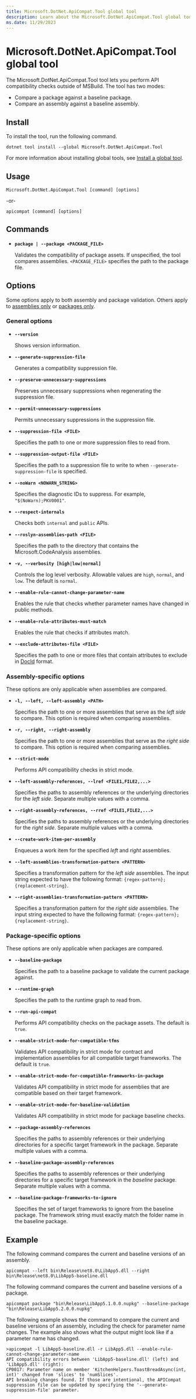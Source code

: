 ```yaml
---
title: Microsoft.DotNet.ApiCompat.Tool global tool
description: Learn about the Microsoft.DotNet.ApiCompat.Tool global tool, which performs API compatibility checks on assemblies and packages.
ms.date: 11/29/2023
---
```


# Microsoft.DotNet.ApiCompat.Tool global tool

The Microsoft.DotNet.ApiCompat.Tool tool lets you perform API compatibility checks outside of MSBuild. The tool has two modes:

- Compare a package against a baseline package.
- Compare an assembly against a baseline assembly.

## Install

To install the tool, run the following command.

```dotnetcli
dotnet tool install --global Microsoft.DotNet.ApiCompat.Tool
```

For more information about installing global tools, see [Install a global tool](../../core/tools/global-tools.md#install-a-global-tool).

## Usage

```dotnetcli
Microsoft.DotNet.ApiCompat.Tool [command] [options]
```

-or-

```dotnetcli
apicompat [command] [options]
```

## Commands

- **`package | --package <PACKAGE_FILE>`**

  Validates the compatibility of package assets. If unspecified, the tool compares assemblies. `<PACKAGE_FILE>` specifies the path to the package file.

## Options

Some options apply to both assembly and package validation. Others apply to [assemblies only](#assembly-specific-options) or [packages only](#package-specific-options).

### General options

- **`--version`**

  Shows version information.

- **`--generate-suppression-file`**

  Generates a compatibility suppression file.

- **`--preserve-unnecessary-suppressions`**

  Preserves unnecessary suppressions when regenerating the suppression file.

- **`--permit-unnecessary-suppressions`**

  Permits unnecessary suppressions in the suppression file.

- **`--suppression-file <FILE>`**

  Specifies the path to one or more suppression files to read from.

- **`--suppression-output-file <FILE>`**

  Specifies the path to a suppression file to write to when `--generate-suppression-file` is specified.

- **`--noWarn <NOWARN_STRING>`**

  Specifies the diagnostic IDs to suppress. For example, `"$(NoWarn);PKV0001"`.

- **`--respect-internals`**

  Checks both `internal` and `public` APIs.

- **`--roslyn-assemblies-path <FILE>`**

  Specifies the path to the directory that contains the Microsoft.CodeAnalysis assemblies.

- **`-v, --verbosity [high|low|normal]`**

  Controls the log level verbosity. Allowable values are `high`, `normal`, and `low`. The default is `normal`.

- **`--enable-rule-cannot-change-parameter-name`**

  Enables the rule that checks whether parameter names have changed in public methods.

- **`--enable-rule-attributes-must-match`**

  Enables the rule that checks if attributes match.

- **`--exclude-attributes-file <FILE>`**

  Specifies the path to one or more files that contain attributes to exclude in [DocId](../../csharp/language-reference/xmldoc/index.md#id-strings) format.

### Assembly-specific options

These options are only applicable when assemblies are compared.

- **`-l, --left, --left-assembly <PATH>`**

  Specifies the path to one or more assemblies that serve as the *left side* to compare. This option is required when comparing assemblies.

- **`-r, --right, --right-assembly`**

  Specifies the path to one or more assemblies that serve as the *right side* to compare. This option is required when comparing assemblies.

- **`--strict-mode`**

  Performs API compatibility checks in strict mode.

- **`--left-assembly-references, --lref <FILE1,FILE2,...>`**

  Specifies the paths to assembly references or the underlying directories for the *left side*. Separate multiple values with a comma.

- **`--right-assembly-references, --rref <FILE1,FILE2,...>`**

  Specifies the paths to assembly references or the underlying directories for the *right side*. Separate multiple values with a comma.

- **`--create-work-item-per-assembly`**

  Enqueues a work item for the specified *left* and *right* assemblies.

- **`--left-assemblies-transformation-pattern <PATTERN>`**

  Specifies a transformation pattern for the *left side* assemblies. The input string expected to have the following format: `{regex-pattern};{replacement-string}`.

- **`--right-assemblies-transformation-pattern <PATTERN>`**

  Specifies a transformation pattern for the *right side* assemblies. The input string expected to have the following format: `{regex-pattern};{replacement-string}`.

### Package-specific options

These options are only applicable when packages are compared.

- **`--baseline-package`**

  Specifies the path to a baseline package to validate the current package against.

- **`--runtime-graph`**

  Specifies the path to the runtime graph to read from.

- **`--run-api-compat`**

  Performs API compatibility checks on the package assets. The default is `true`.

- **`--enable-strict-mode-for-compatible-tfms`**

  Validates API compatibility in strict mode for contract and implementation assemblies for all compatible target frameworks. The default is `true`.

- **`--enable-strict-mode-for-compatible-frameworks-in-package`**

  Validates API compatibility in strict mode for assemblies that are compatible based on their target framework.

- **`--enable-strict-mode-for-baseline-validation`**

  Validates API compatibility in strict mode for package baseline checks.

- **`--package-assembly-references`**

  Specifies the paths to assembly references or their underlying directories for a specific target framework in the package. Separate multiple values with a comma.

- **`--baseline-package-assembly-references`**

  Specifies the paths to assembly references or their underlying directories for a specific target framework in the *baseline* package. Separate multiple values with a comma.

- **`--baseline-package-frameworks-to-ignore`**

  Specifies the set of target frameworks to ignore from the baseline package. The framework string must exactly match the folder name in the baseline package.

## Example

The following command compares the current and baseline versions of an assembly.

```dotnetcli
apicompat --left bin\Release\net8.0\LibApp5.dll --right bin\Release\net8.0\LibApp5-baseline.dll
```

The following command compares the current and baseline versions of a package.

```dotnetcli
apicompat package "bin\Release\LibApp5.1.0.0.nupkg" --baseline-package "bin\Release\LibApp5.2.0.0.nupkg"
```

The following example shows the command to compare the current and baseline versions of an assembly, including the check for parameter name changes. The example also shows what the output might look like if a parameter name has changed.

```dotnetcli
>apicompat -l LibApp5-baseline.dll -r LibApp5.dll --enable-rule-cannot-change-parameter-name
API compatibility errors between 'LibApp5-baseline.dll' (left) and 'LibApp5.dll' (right):
CP0017: Parameter name on member 'KitchenHelpers.ToastBreadAsync(int, int)' changed from 'slices' to 'numSlices'.
API breaking changes found. If those are intentional, the APICompat suppression file can be updated by specifying the '--generate-suppression-file' parameter.
```

